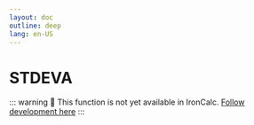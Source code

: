 ```yaml
---
layout: doc
outline: deep
lang: en-US
---
```


# STDEVA

::: warning
🚧 This function is not yet available in IronCalc.
[Follow development here](https://github.com/ironcalc/IronCalc/labels/Functions)
:::